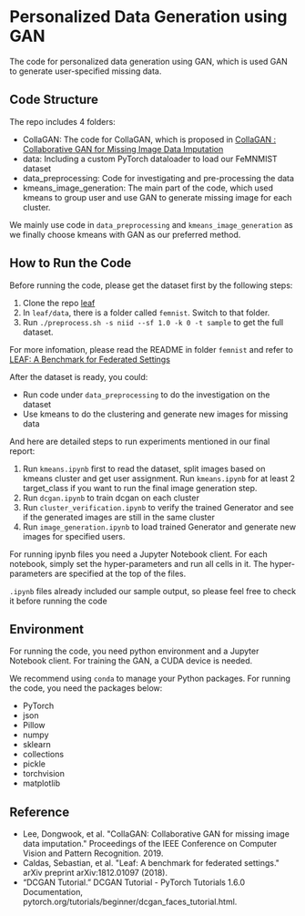 # Personalized Data Generation using GAN

The code for personalized data generation using GAN, which is used GAN to generate user-specified missing data.

## Code Structure

The repo includes 4 folders:
- CollaGAN: The code for CollaGAN, which is proposed in [CollaGAN : Collaborative GAN for Missing Image Data Imputation](https://arxiv.org/abs/1901.09764)
- data: Including a custom PyTorch dataloader to load our FeMNMIST dataset
- data_preprocessing: Code for investigating and pre-processing the data
- kmeans_image_generation: The main part of the code, which used kmeans to group user and use GAN to generate missing image for each cluster.

We mainly use code in `data_preprocessing` and `kmeans_image_generation` as we finally choose kmeans with GAN as our preferred method.

## How to Run the Code

Before running the code, please get the dataset first by the following steps:
1. Clone the repo [leaf](https://github.com/TalwalkarLab/leaf)
2. In `leaf/data`, there is a folder called `femnist`. Switch to that folder.
3. Run `./preprocess.sh -s niid --sf 1.0 -k 0 -t sample` to get the full dataset.

For more infomation, please read the README in folder `femnist` and refer to [LEAF: A Benchmark for Federated Settings](https://arxiv.org/abs/1812.01097)

After the dataset is ready, you could:
- Run code under `data_preprocessing` to do the investigation on the dataset
- Use kmeans to do the clustering and generate new images for missing data

And here are detailed steps to run experiments mentioned in our final report:
1. Run `kmeans.ipynb` first to read the dataset, split images based on kmeans cluster and get user assignment. Run `kmeans.ipynb` for at least 2 target_class if you want to run the final image generation step.
2. Run `dcgan.ipynb` to train dcgan on each cluster
3. Run `cluster_verification.ipynb` to verify the trained Generator and see if the generated images are still in the same cluster
4. Run `image_generation.ipynb` to load trained Generator and generate new images for specified users.

For running ipynb files you need a Jupyter Notebook client. For each notebook, simply set the hyper-parameters and run all cells in it. The hyper-parameters are specified at the top of the files.

`.ipynb` files already included our sample output, so please feel free to check it before running the code

## Environment

For running the code, you need python environment and a Jupyter Notebook client. For training the GAN, a CUDA device is needed.

We recommend using `conda` to manage your Python packages. For running the code, you need the packages below:
- PyTorch
- json
- Pillow
- numpy
- sklearn
- collections
- pickle
- torchvision
- matplotlib

## Reference
- Lee, Dongwook, et al. "CollaGAN: Collaborative GAN for missing image data imputation." Proceedings of the IEEE Conference on Computer Vision and Pattern Recognition. 2019.
- Caldas, Sebastian, et al. "Leaf: A benchmark for federated settings." arXiv preprint arXiv:1812.01097 (2018).
- “DCGAN Tutorial.” DCGAN Tutorial - PyTorch Tutorials 1.6.0 Documentation, pytorch.org/tutorials/beginner/dcgan_faces_tutorial.html.
